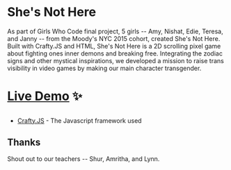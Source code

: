 # She's Not Here

As part of Girls Who Code final project, 5 girls -- Amy, Nishat, Edie, Teresa, and Janny -- from the Moody's NYC 2015 cohort, created She's Not Here.
Built with Crafty.JS and HTML, She's Not Here is a 2D scrolling pixel game about fighting ones inner demons and breaking free.
Integrating the zodiac signs and other mystical inspirations, we developed a mission to raise trans visibility in video games by making our main character transgender.

# [Live Demo](https://teresawithoutah.github.io/Shes-Not-Here/) ✨ 


##
* [Crafty.JS](http://craftyjs.com/) - The Javascript framework used

## Thanks
Shout out to our teachers -- Shur, Amritha, and Lynn.

